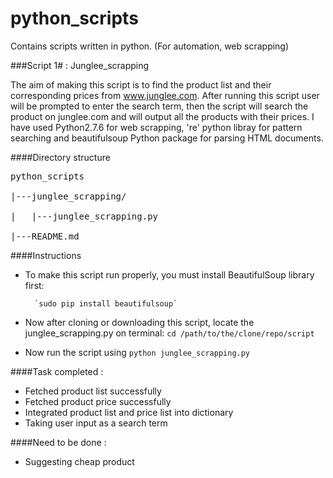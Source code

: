 # python_scripts
Contains scripts written in python. (For automation, web scrapping)


###Script 1# : Junglee_scrapping

The aim of making this script is to find the product list and their corresponding prices from www.junglee.com. After running this script user will be prompted to enter the search term, then the script will search the product on junglee.com and will output all the products with their prices. I have used Python2.7.6 for web scrapping, 're' python libray for pattern searching and beautifulsoup Python package for parsing HTML documents.


####Directory structure


<pre>
python_scripts<br/>
|---junglee_scrapping/<br/>
|	|---junglee_scrapping.py<br/>
|---README.md<br/></pre>



####Instructions
	
- To make this script run properly, you must install BeautifulSoup library first:

		`sudo pip install beautifulsoup`
		
- Now after cloning or downloading this script, locate the junglee_scrapping.py on terminal: 
		`cd /path/to/the/clone/repo/script`

- Now run the script using `python junglee_scrapping.py`

####Task completed : 
  - Fetched product list successfully
  - Fetched product price successfully
  - Integrated product list and price list into dictionary
  - Taking user input as a search term

####Need to be done :
  - Suggesting cheap product
